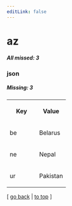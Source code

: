 ```yaml
---
editLink: false
---
```


# az

##### All missed: 3


### json

##### Missing: 3

<table width="100%">
<tr><th width="50%">

Key

</th><th width="50%">

Value

</th></tr>
<tr><td width="50%">

be

</td><td width="50%">

Belarus

</td></tr>
<tr><td width="50%">

ne

</td><td width="50%">

Nepal

</td></tr>
<tr><td width="50%">

ur

</td><td width="50%">

Pakistan

</td></tr>
</table>

[ [go back](../status.md) | [to top](#) ]


